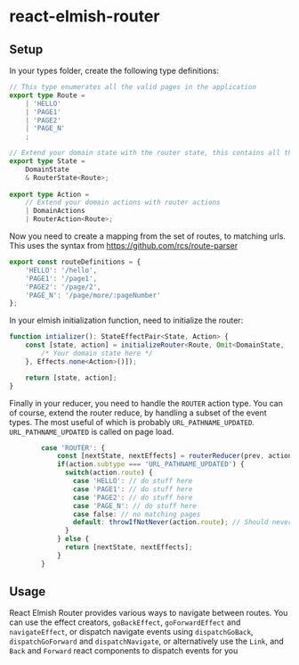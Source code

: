
# react-elmish-router

## Setup

In your types folder, create the following type definitions: 
```typescript
// This type enumerates all the valid pages in the application
export type Route =
    | 'HELLO'
    | 'PAGE1'
    | 'PAGE2'    
    | 'PAGE_N'
    ;

// Extend your domain state with the router state, this contains all the routing information
export type State =
    DomainState
    & RouterState<Route>;    
    
export type Action =
    // Extend your domain actions with router actions
    | DomainActions
    | RouterAction<Route>;    
```

Now you need to create a mapping from the set of routes, to matching urls. This uses the syntax from https://github.com/rcs/route-parser
```typescript
export const routeDefinitions = {
    'HELLO': '/hello',
    'PAGE1': '/page1',
    'PAGE2': '/page/2',
    'PAGE_N': '/page/more/:pageNumber'    
};
```

In your elmish initialization function, need to initialize the router:
```typescript
function intializer(): StateEffectPair<State, Action> {
    const [state, action] = initializeRouter<Route, Omit<DomainState, 'router'>, Action>(routeDefinitions, [{
        /* Your domain state here */
    }, Effects.none<Action>()]);

    return [state, action];
}
```

Finally in your reducer, you need to handle the `ROUTER` action type. You can of course, extend the router reduce, by handling a subset of the event types. The most useful of which is probably `URL_PATHNAME_UPDATED`. `URL_PATHNAME_UPDATED` is called on page load. 
```typescript
        case 'ROUTER': {
            const [nextState, nextEffects] = routerReducer(prev, action);            
            if(action.subtype === 'URL_PATHNAME_UPDATED') {
              switch(action.route) {
                case 'HELLO': // do stuff here
                case 'PAGE1': // do stuff here
                case 'PAGE2': // do stuff here
                case 'PAGE_N': // do stuff here
                case false: // no matching pages
                default: throwIfNotNever(action.route); // Should never hit the default case
              }
            } else {
              return [nextState, nextEffects];
            }
        }
```

## Usage
React Elmish Router provides various ways to navigate between routes. You can use the effect creators, `goBackEffect`, `goForwardEffect` and `navigateEffect`, or dispatch navigate events using `dispatchGoBack`, `dispatchGoForward` and `dispatchNavigate`, or alternatively use the `Link`, and `Back` and `Forward` react components to dispatch events for you

